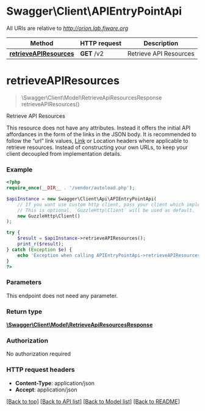 # Swagger\Client\APIEntryPointApi

All URIs are relative to *http://orion.lab.fiware.org*

Method | HTTP request | Description
------------- | ------------- | -------------
[**retrieveAPIResources**](APIEntryPointApi.md#retrieveAPIResources) | **GET** /v2 | Retrieve API Resources


# **retrieveAPIResources**
> \Swagger\Client\Model\RetrieveApiResourcesResponse retrieveAPIResources()

Retrieve API Resources

This resource does not have any attributes. Instead it offers the initial API affordances in the form of the links in the JSON body. It is recommended to follow the “url” link values, [Link](https://tools.ietf.org/html/rfc5988) or Location headers where applicable to retrieve resources. Instead of constructing your own URLs, to keep your client decoupled from implementation details.

### Example
```php
<?php
require_once(__DIR__ . '/vendor/autoload.php');

$apiInstance = new Swagger\Client\Api\APIEntryPointApi(
    // If you want use custom http client, pass your client which implements `GuzzleHttp\ClientInterface`.
    // This is optional, `GuzzleHttp\Client` will be used as default.
    new GuzzleHttp\Client()
);

try {
    $result = $apiInstance->retrieveAPIResources();
    print_r($result);
} catch (Exception $e) {
    echo 'Exception when calling APIEntryPointApi->retrieveAPIResources: ', $e->getMessage(), PHP_EOL;
}
?>
```

### Parameters
This endpoint does not need any parameter.

### Return type

[**\Swagger\Client\Model\RetrieveApiResourcesResponse**](../Model/RetrieveApiResourcesResponse.md)

### Authorization

No authorization required

### HTTP request headers

 - **Content-Type**: application/json
 - **Accept**: application/json

[[Back to top]](#) [[Back to API list]](../../README.md#documentation-for-api-endpoints) [[Back to Model list]](../../README.md#documentation-for-models) [[Back to README]](../../README.md)

